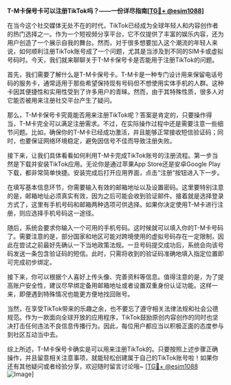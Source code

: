 **T-M卡保号卡可以注册TikTok吗？——一份详尽指南[[TG💪+ @esim1088](https://t.me/s/esim1088)]**

在当今这个社交媒体无处不在的时代，TikTok已经成为全球年轻人和内容创作者的热门选择之一。作为一个短视频分享平台，它不仅提供了丰富的娱乐内容，还为用户创造了一个展示自我的舞台。然而，对于很多想要加入这个潮流的年轻人来说，如何顺利注册TikTok账号成了一个问题，尤其是当涉及到不同的SIM卡或虚拟号码时。今天，我们就来聊聊关于T-M卡保号卡是否能用于注册TikTok的问题。

首先，我们需要了解什么是T-M卡保号卡。T-M卡是一种专门设计用来保留电话号码的服务卡，通常适用于那些希望保持现有号码但不想使用实体手机的人群。这种卡因其便捷性和实用性受到了许多用户的青睐。然而，由于其特殊性质，很多人对它能否被用来注册社交平台产生了疑问。

那么，T-M卡保号卡究竟能否用来注册TikTok呢？答案是肯定的，只要操作得当，T-M卡完全可以满足注册需求。不过，在实际操作过程中还是需要注意一些细节问题。比如，确保你的T-M卡已经成功激活，并且能够正常接收短信验证码；同时，也要保证网络环境稳定，避免因信号不佳而导致注册失败。

接下来，让我们具体看看如何利用T-M卡完成TikTok账号的注册流程。第一步当然是下载并安装TikTok应用。无论你是通过苹果App Store还是安卓Google Play下载，都非常简单快捷。安装完成后打开应用界面，点击“注册”按钮进入下一步。

在填写基本信息环节，你需要输入有效的邮箱地址以及设置密码。这里要特别注意的是，邮箱地址必须真实有效，因为之后可能会收到验证邮件。接着就是选择登录方式了，这里有手机号码和邮箱两种选项可供选择。如果你决定使用T-M卡进行注册，则应选择手机号码这一途径。

随后，系统会要求你输入一个可用的手机号码。这时候就可以填入你的T-M卡号码了。需要注意的是，部分国家和地区可能对跨境使用的虚拟号码存在一定限制，因此在尝试之前最好先确认一下当地政策法规。一旦号码提交成功后，系统会向该号码发送一条包含验证码的短信。此时，只需将收到的验证码准确地填入指定位置即可完成初步绑定。

接下来，你可以根据个人喜好上传头像、完善资料等信息。值得注意的是，为了提高账户安全性，建议尽早绑定备用邮箱地址或者设置双重身份认证功能。这样一来，即便遇到特殊情况也能更方便地找回账号。

当然，在享受TikTok带来的乐趣之余，也不要忘了遵守相关法律法规和社会公德规范。作为一款面向全球开放的应用程序，TikTok鼓励原创内容创作的同时也坚决打击任何违法不良信息传播行为。因此，每位用户都应当以积极正面的态度参与到社区互动当中去。

综上所述，T-M卡保号卡确实是可以用来注册TikTok的。只要按照上述步骤正确操作，并且留意相关注意事项，就能轻松创建属于自己的TikTok账号啦！如果你还有其他疑问或者经验分享，欢迎随时留言讨论哦~ [[TG💪+ @esim1088](https://t.me/s/esim1088) ![Image](https://i.postimg.cc/4NQfJmqS/Snipaste-2025-05-13-00-14-12.png)]